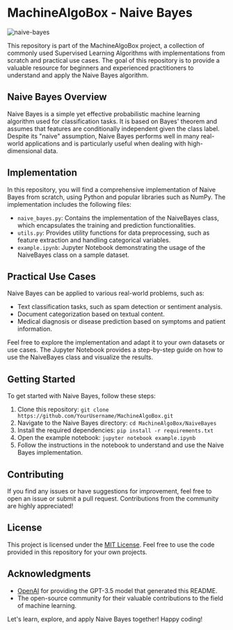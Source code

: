 # MachineAlgoBox - Naive Bayes

![naive-bayes](https://example.com/naive-bayes.png)

This repository is part of the MachineAlgoBox project, a collection of commonly used Supervised Learning Algorithms with implementations from scratch and practical use cases. The goal of this repository is to provide a valuable resource for beginners and experienced practitioners to understand and apply the Naive Bayes algorithm.

## Naive Bayes Overview
Naive Bayes is a simple yet effective probabilistic machine learning algorithm used for classification tasks. It is based on Bayes' theorem and assumes that features are conditionally independent given the class label. Despite its "naive" assumption, Naive Bayes performs well in many real-world applications and is particularly useful when dealing with high-dimensional data.

## Implementation
In this repository, you will find a comprehensive implementation of Naive Bayes from scratch, using Python and popular libraries such as NumPy. The implementation includes the following files:

- `naive_bayes.py`: Contains the implementation of the NaiveBayes class, which encapsulates the training and prediction functionalities.
- `utils.py`: Provides utility functions for data preprocessing, such as feature extraction and handling categorical variables.
- `example.ipynb`: Jupyter Notebook demonstrating the usage of the NaiveBayes class on a sample dataset.

## Practical Use Cases
Naive Bayes can be applied to various real-world problems, such as:

- Text classification tasks, such as spam detection or sentiment analysis.
- Document categorization based on textual content.
- Medical diagnosis or disease prediction based on symptoms and patient information.

Feel free to explore the implementation and adapt it to your own datasets or use cases. The Jupyter Notebook provides a step-by-step guide on how to use the NaiveBayes class and visualize the results.

## Getting Started
To get started with Naive Bayes, follow these steps:

1. Clone this repository: `git clone https://github.com/YourUsername/MachineAlgoBox.git`
2. Navigate to the Naive Bayes directory: `cd MachineAlgoBox/NaiveBayes`
3. Install the required dependencies: `pip install -r requirements.txt`
4. Open the example notebook: `jupyter notebook example.ipynb`
5. Follow the instructions in the notebook to understand and use the Naive Bayes implementation.

## Contributing
If you find any issues or have suggestions for improvement, feel free to open an issue or submit a pull request. Contributions from the community are highly appreciated!

## License
This project is licensed under the [MIT License](https://opensource.org/licenses/MIT). Feel free to use the code provided in this repository for your own projects.

## Acknowledgments
- [OpenAI](https://openai.com/) for providing the GPT-3.5 model that generated this README.
- The open-source community for their valuable contributions to the field of machine learning.

Let's learn, explore, and apply Naive Bayes together! Happy coding!






